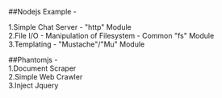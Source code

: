 ##Nodejs Example -         

1.Simple Chat Server - "http" Module   
2.File I/O - Manipulation of Filesystem - Common "fs" Module    
3.Templating - "Mustache"/"Mu" Module    

##Phantomjs -     
1.Document Scraper     
2.Simple Web Crawler   
3.Inject Jquery   